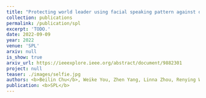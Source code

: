 ```yaml
---
title: "Protecting world leader using facial speaking pattern against deepfakes"
collection: publications
permalink: /publication/spl
excerpt: 'TODO.'
date: 2022-09-09
year: 2022
venue: 'SPL'
arxiv: null
is_show: true
arxiv_url: https://ieeexplore.ieee.org/abstract/document/9882301
project: null
teaser: ./images/selfie.jpg
authors: <b>Beilin Chu</b>, Weike You, Zhen Yang, Linna Zhou, Renying Wang
publication: <b>SPL</b>
---
```

<!-- [Download paper here](https://academic.oup.com/bioinformatics/article-pdf/38/13/3444/49883746/btac342.pdf) -->